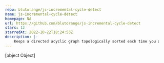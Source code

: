 ```yaml
---
repo: blutorange/js-incremental-cycle-detect
name: js-incremental-cycle-detect
homepage: NA
url: https://github.com/blutorange/js-incremental-cycle-detect
stars: 12
starredAt: 2022-10-22T18:24:53Z
description: |-
    Keeps a directed acyclic graph topologically sorted each time you add an edge or vertex.
---
```


[object Object]
